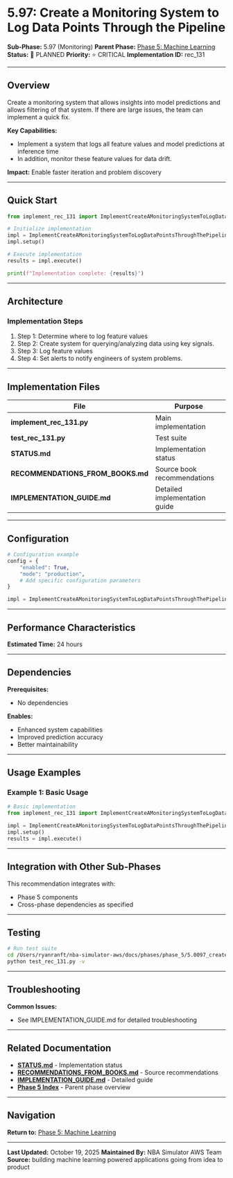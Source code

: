 # 5.97: Create a Monitoring System to Log Data Points Through the Pipeline

**Sub-Phase:** 5.97 (Monitoring)
**Parent Phase:** [Phase 5: Machine Learning](../PHASE_5_INDEX.md)
**Status:** 🔵 PLANNED
**Priority:** ⭐ CRITICAL
**Implementation ID:** rec_131

---

## Overview

Create a monitoring system that allows insights into model predictions and allows filtering of that system. If there are large issues, the team can implement a quick fix.

**Key Capabilities:**
- Implement a system that logs all feature values and model predictions at inference time
- In addition, monitor these feature values for data drift.

**Impact:**
Enable faster iteration and problem discovery

---

## Quick Start

```python
from implement_rec_131 import ImplementCreateAMonitoringSystemToLogDataPointsThroughThePipeline

# Initialize implementation
impl = ImplementCreateAMonitoringSystemToLogDataPointsThroughThePipeline()
impl.setup()

# Execute implementation
results = impl.execute()

print(f"Implementation complete: {results}")
```

---

## Architecture

### Implementation Steps

1. Step 1: Determine where to log feature values
2. Step 2: Create system for querying/analyzing data using key signals.
3. Step 3: Log feature values
4. Step 4: Set alerts to notify engineers of system problems.

---

## Implementation Files

| File | Purpose |
|------|---------|
| **implement_rec_131.py** | Main implementation |
| **test_rec_131.py** | Test suite |
| **STATUS.md** | Implementation status |
| **RECOMMENDATIONS_FROM_BOOKS.md** | Source book recommendations |
| **IMPLEMENTATION_GUIDE.md** | Detailed implementation guide |

---

## Configuration

```python
# Configuration example
config = {
    "enabled": True,
    "mode": "production",
    # Add specific configuration parameters
}

impl = ImplementCreateAMonitoringSystemToLogDataPointsThroughThePipeline(config=config)
```

---

## Performance Characteristics

**Estimated Time:** 24 hours

---

## Dependencies

**Prerequisites:**
- No dependencies

**Enables:**
- Enhanced system capabilities
- Improved prediction accuracy
- Better maintainability

---

## Usage Examples

### Example 1: Basic Usage

```python
# Basic implementation
from implement_rec_131 import ImplementCreateAMonitoringSystemToLogDataPointsThroughThePipeline

impl = ImplementCreateAMonitoringSystemToLogDataPointsThroughThePipeline()
impl.setup()
results = impl.execute()
```

---

## Integration with Other Sub-Phases

This recommendation integrates with:
- Phase 5 components
- Cross-phase dependencies as specified

---

## Testing

```bash
# Run test suite
cd /Users/ryanranft/nba-simulator-aws/docs/phases/phase_5/5.0097_create_a_monitoring_system_to_log_data_points_through_the_pi
python test_rec_131.py -v
```

---

## Troubleshooting

**Common Issues:**
- See IMPLEMENTATION_GUIDE.md for detailed troubleshooting

---

## Related Documentation

- **[STATUS.md](STATUS.md)** - Implementation status
- **[RECOMMENDATIONS_FROM_BOOKS.md](RECOMMENDATIONS_FROM_BOOKS.md)** - Source recommendations
- **[IMPLEMENTATION_GUIDE.md](IMPLEMENTATION_GUIDE.md)** - Detailed guide
- **[Phase 5 Index](../PHASE_5_INDEX.md)** - Parent phase overview

---

## Navigation

**Return to:** [Phase 5: Machine Learning](../PHASE_5_INDEX.md)

---

**Last Updated:** October 19, 2025
**Maintained By:** NBA Simulator AWS Team
**Source:** building machine learning powered applications going from idea to product
